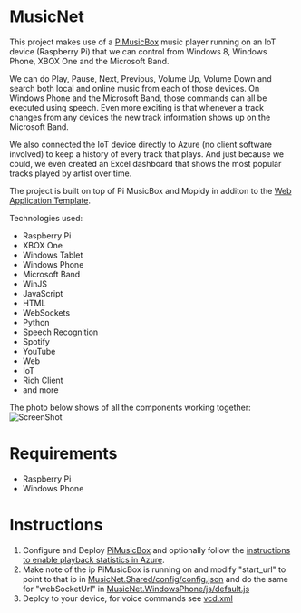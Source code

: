 MusicNet
========

This project makes use of a [PiMusicBox](http://pimusicbox.com/) music player running on an IoT device (Raspberry Pi) that we can control from Windows 8, Windows Phone, XBOX One and the Microsoft Band.

We can do Play, Pause, Next, Previous, Volume Up, Volume Down and search both local and online music from each of those devices. On Windows Phone and the Microsoft Band, those commands can all be executed using speech. Even more exciting is that whenever a track changes from any devices the new track information shows up on the Microsoft Band.

We also connected the IoT device directly to Azure (no client software involved) to keep a history of every track that plays. And just because we could, we even created an Excel dashboard that shows the most popular tracks played by artist over time. 

The project is built on top of Pi MusicBox and Mopidy in additon to the [Web Application Template](https://wat.codeplex.com/). 

Technologies used:

*	Raspberry Pi
*	XBOX One
*	Windows Tablet
*	Windows Phone
*	Microsoft Band
*	WinJS
*	JavaScript
*	HTML
*	WebSockets
*	Python
*	Speech Recognition
*	Spotify
*	YouTube
*	Web
*	IoT
*	Rich Client
*	and more 

The photo below shows of all the components working together:
![ScreenShot](http://i.imgur.com/6zVovli.jpg)

Requirements
============
* Raspberry Pi
* Windows Phone

Instructions
============
1. Configure and Deploy [PiMusicBox](http://pimusicbox.com/) and optionally follow the [instructions to enable playback statistics in Azure](https://github.com/toolboc/MusicNet/tree/58df59bbec0c5ef58445ea588e1b8261dfd9af51/RaspberryPi/AzurePlaybackStatistics).
2. Make note of the ip PiMusicBox is running on and modify "start_url" to point to that ip in [MusicNet.Shared/config/config.json](https://github.com/toolboc/MusicNet/blob/58df59bbec0c5ef58445ea588e1b8261dfd9af51/MusicNet/WinUniversal/MusicNet/MusicNet.Shared/config/config.json) and do the same for "webSocketUrl" in [MusicNet.WindowsPhone/js/default.js](https://github.com/toolboc/MusicNet/blob/58df59bbec0c5ef58445ea588e1b8261dfd9af51/MusicNet/WinUniversal/MusicNet/MusicNet.WindowsPhone/js/default.js)
3. Deploy to your device, for voice commands see [vcd.xml](https://github.com/toolboc/MusicNet/blob/58df59bbec0c5ef58445ea588e1b8261dfd9af51/MusicNet/WinUniversal/MusicNet/MusicNet.WindowsPhone/vcd.xml)
